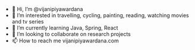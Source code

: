 - 👋 Hi, I’m @vijanipiyawardana
- 👀 I’m interested in travelling, cycling, painting, reading, watching movies and tv series
- 🌱 I’m currently learning Java, Spring, React
- 💞️ I’m looking to collaborate on research projects
- 📫 How to reach me vijanipiyawardana.com

<!---
vijanipiyawardana/vijanipiyawardana is a ✨ special ✨ repository because its `README.md` (this file) appears on your GitHub profile.
You can click the Preview link to take a look at your changes.
--->
